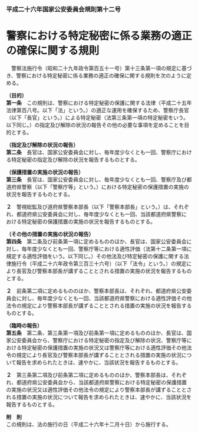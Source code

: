 ### 平成二十六年国家公安委員会規則第十二号  
# 警察における特定秘密に係る業務の適正の確保に関する規則  
　警察法施行令（昭和二十九年政令第百五十一号）第十三条第一項の規定に基づき、警察における特定秘密に係る業務の適正の確保に関する規則を次のように定める。  
  
**（目的）**  
**第一条**　この規則は、警察における特定秘密の保護に関する法律（平成二十五年法律第百八号。以下「法」という。）の適正な運用を確保するため、警察庁長官（以下「長官」という。）による特定秘密（法第三条第一項の特定秘密をいう。以下同じ。）の指定及び解除の状況の報告その他の必要な事項を定めることを目的とする。  
  
**（指定及び解除の状況の報告）**  
**第二条**　長官は、国家公安委員会に対し、毎年度少なくとも一回、警察庁における特定秘密の指定及び解除の状況を報告するものとする。  
  
**（保護措置の実施の状況の報告）**  
**第三条**　長官は、国家公安委員会に対し、毎年度少なくとも一回、警察庁及び都道府県警察（以下「警察庁等」という。）における特定秘密の保護措置の実施の状況を報告するものとする。  
  
**２**　警視総監及び道府県警察本部長（以下「警察本部長」という。）は、それぞれ、都道府県公安委員会に対し、毎年度少なくとも一回、当該都道府県警察における特定秘密の保護措置の実施の状況を報告するものとする。  
  
**（その他の措置の実施の状況の報告）**  
**第四条**　第二条及び前条第一項に定めるもののほか、長官は、国家公安委員会に対し、毎年度少なくとも一回、警察庁等における適性評価（法第十二条第一項に規定する適性評価をいう。以下同じ。）その他法及び特定秘密の保護に関する法律施行令（平成二十六年政令第三百三十六号）（以下「法令」という。）の規定により長官及び警察本部長が講ずることとされる措置の実施の状況を報告するものとする。  
  
**２**　前条第二項に定めるもののほか、警察本部長は、それぞれ、都道府県公安委員会に対し、毎年度少なくとも一回、当該都道府県警察における適性評価その他法令の規定により警察本部長が講ずることとされる措置の実施の状況を報告するものとする。  
  
**（臨時の報告）**  
**第五条**　第二条、第三条第一項及び前条第一項に定めるもののほか、長官は、国家公安委員会から、警察庁における特定秘密の指定及び解除の状況、警察庁等における特定秘密の保護措置の実施の状況又は警察庁等における適性評価その他法令の規定により長官及び警察本部長が講ずることとされる措置の実施の状況について報告を求められたときは、速やかに、当該状況を報告するものとする。  
  
**２**　第三条第二項及び前条第二項に定めるもののほか、警察本部長は、それぞれ、都道府県公安委員会から、当該都道府県警察における特定秘密の保護措置の実施の状況又は適性評価その他法令の規定により警察本部長が講ずることとされる措置の実施の状況について報告を求められたときは、速やかに、当該状況を報告するものとする。  
  
**附　則**  
この規則は、法の施行の日（平成二十六年十二月十日）から施行する。  
  
